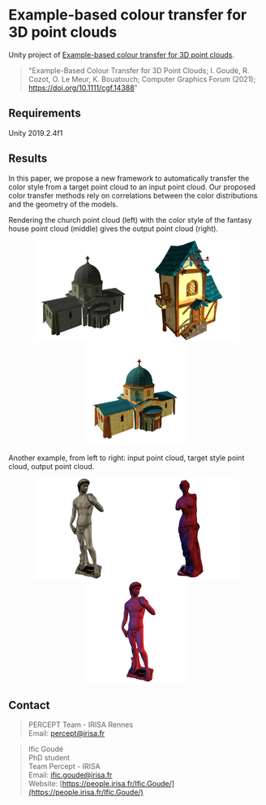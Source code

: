 # Example-based colour transfer for 3D point clouds

Unity project of [Example-based colour transfer for 3D point clouds](https://people.irisa.fr/Ific.Goude/).

> "Example-Based Colour Transfer for 3D Point Clouds; I. Goudé, R. Cozot, O. Le Meur, K. Bouatouch; Computer Graphics Forum (2021); https://doi.org/10.1111/cgf.14388"

## Requirements

Unity 2019.2.4f1

## Results
In this paper, we propose a new framework to automatically transfer the color style from a target point cloud to an input point cloud.
Our proposed color transfer methods rely on correlations between the color distributions and the geometry of the models.

Rendering the church point cloud (left) with the color style of the fantasy house point cloud (middle) gives the output point cloud (right).
<html>
    <body>
        <p align="center">
            <img src="Docs/images/church_input.png" alt="Church" height="200">
            <img src="Docs/images/church_target.png" alt="Church" height="200">
            <img src="Docs/images/church_output.png" alt="Church" height="200"> 
        </p>
    </body>
</html>

Another example, from left to right: input point cloud, target style point cloud, output point cloud.
<html>
    <body>
        <p align="center">
            <img src="Docs/images/david_input.png" alt="David" height="200">
            <img src="Docs/images/david_target.png" alt="David" height="200">
            <img src="Docs/images/david_output.png" alt="David" height="200"> 
        </p>
    </body>
</html>

## Contact

> PERCEPT Team - IRISA Rennes <br />
Email: percept@irisa.fr

> Ific Goudé <br />
PhD student <br />
Team Percept - IRISA <br />
Email: ific.goude@irisa.fr <br />
Website: [https://people.irisa.fr/Ific.Goude/](https://people.irisa.fr/Ific.Goude/)
